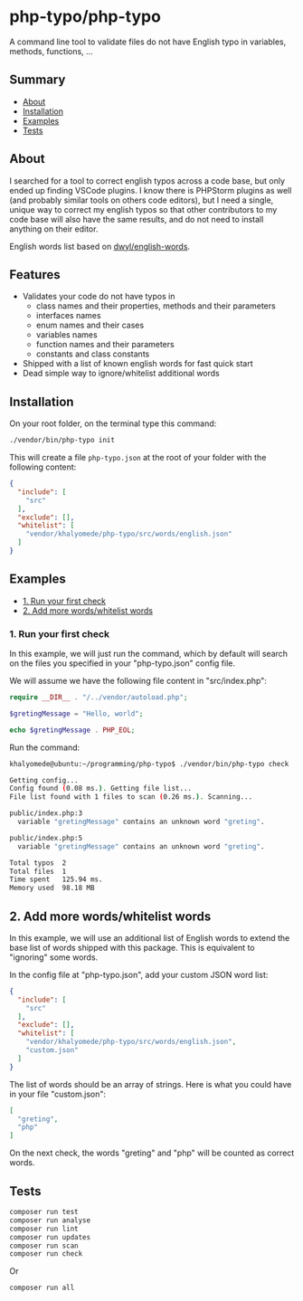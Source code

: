 # php-typo/php-typo

A command line tool to validate files do not have English typo in variables, methods, functions, ...

## Summary

- [About](#about)
- [Installation](#installation)
- [Examples](#examples)
- [Tests](#tests)

## About

I searched for a tool to correct english typos across a code base, but only ended up finding VSCode plugins. I know there is PHPStorm plugins as well (and probably similar tools on others code editors), but I need a single, unique way to correct my english typos so that other contributors to my code base will also have the same results, and do not need to install anything on their editor.

English words list based on [dwyl/english-words](https://github.com/dwyl/english-words).

## Features

- Validates your code do not have typos in
  - class names and their properties, methods and their parameters
  - interfaces names
  - enum names and their cases
  - variables names
  - function names and their parameters
  - constants and class constants
- Shipped with a list of known english words for fast quick start
- Dead simple way to ignore/whitelist additional words

## Installation

On your root folder, on the terminal type this command:

```bash
./vendor/bin/php-typo init
```

This will create a file `php-typo.json` at the root of your folder with the following content:

```json
{
  "include": [
    "src"
  ],
  "exclude": [],
  "whitelist": [
    "vendor/khalyomede/php-typo/src/words/english.json"
  ]
}
```

## Examples

- [1. Run your first check](#1-run-your-first-check)
- [2. Add more words/whitelist words](#2-add-more-words-whitelist-words)

### 1. Run your first check

In this example, we will just run the command, which by default will search on the files you specified in your "php-typo.json" config file.

We will assume we have the following file content in "src/index.php":

```php
require __DIR__ . "/../vendor/autoload.php";

$gretingMessage = "Hello, world";

echo $gretingMessage . PHP_EOL;
```

Run the command:

```bash
khalyomede@ubuntu:~/programming/php-typo$ ./vendor/bin/php-typo check

Getting config...
Config found (0.08 ms.). Getting file list...
File list found with 1 files to scan (0.26 ms.). Scanning...

public/index.php:3
  variable "gretingMessage" contains an unknown word "greting".

public/index.php:5
  variable "gretingMessage" contains an unknown word "greting".

Total typos  2
Total files  1
Time spent   125.94 ms.
Memory used  98.18 MB
```

## 2. Add more words/whitelist words

In this example, we will use an additional list of English words to extend the base list of words shipped with this package. This is equivalent to "ignoring" some words.

In the config file at "php-typo.json", add your custom JSON word list:

```json
{
  "include": [
    "src"
  ],
  "exclude": [],
  "whitelist": [
    "vendor/khalyomede/php-typo/src/words/english.json",
    "custom.json"
  ]
}
```

The list of words should be an array of strings. Here is what you could have in your file "custom.json":

```json
[
  "greting",
  "php"
]
```

On the next check, the words "greting" and "php" will be counted as correct words.

## Tests

```bash
composer run test
composer run analyse
composer run lint
composer run updates
composer run scan
composer run check
```

Or

```bash
composer run all
```
